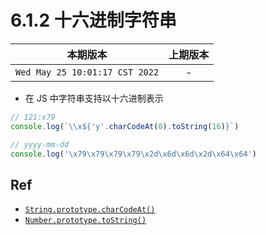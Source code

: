 # 6.1.2 十六进制字符串

|本期版本| 上期版本
|:---:|:---:
`Wed May 25 10:01:17 CST 2022` | -


* 在 JS 中字符串支持以十六进制表示

```javascript
// 121:x79
console.log(`\\x${'y'.charCodeAt(0).toString(16)}`)

// yyyy-mm-dd
console.log('\x79\x79\x79\x79\x2d\x6d\x6d\x2d\x64\x64')
```

## Ref

* [`String.prototype.charCodeAt()`](https://developer.mozilla.org/zh-CN/docs/Web/JavaScript/Reference/Global_Objects/String/charCodeAt)
* [`Number.prototype.toString()`](https://developer.mozilla.org/zh-CN/docs/Web/JavaScript/Reference/Global_Objects/Number/toString)